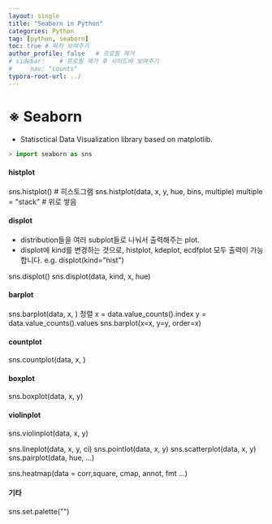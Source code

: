 ```yaml
---
layout: single
title: "Seaborn in Python"
categories: Python
tag: [python, seaborn]
toc: true # 목차 보여주기
author_profile: false   # 프로필 제거
# sidebar:    # 프로필 제거 후 사이드바 보여주기
#     nav: "counts"
typora-root-url: ../
---
```


# **※ Seaborn**
- Statisctical Data Visualization library based on matplotlib.

```py
> import seaborn as sns
```
#### histplot
sns.histplot() # 히스토그램
sns.histplot(data, x, y, hue, bins, multiple)
multiple = "stack" # 위로 쌓음

#### displot
- distribution들을 여러 subplot들로 나눠서 출력해주는 plot.
- displot에 kind를 변경하는 것으로, histplot, kdeplot, ecdfplot 모두 출력이 가능합니다.
e.g. displot(kind="hist")

sns.displot()
sns.displot(data, kind, x, hue)

#### barplot
sns.barplot(data, x, )
정렬
x = data.value_counts().index
y = data.value_counts().values
sns.barplot(x=x, y=y, order=x)

#### countplot
sns.countplot(data, x, )

#### boxplot
sns.boxplot(data, x, y)

#### violinplot
sns.violinplot(data, x, y)

sns.lineplot(data, x, y, ci)
sns.pointlot(data, x, y)
sns.scatterplot(data, x, y)
sns.pairplot(data, hue, ...)

sns.heatmap(data = corr,square, cmap, annot, fmt ...)

#### 기타
sns.set.palette("")